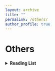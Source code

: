 ```yaml
---
layout: archive
title: ""
permalink: /others/
author_profile: true
---
```


<!-- {% if author.googlescholar %}
  You can also find my articles on <u><a href="{{author.googlescholar}}">my Google Scholar profile</a>.</u>
{% endif %}

{% include base_path %}

{% for post in site.publications reversed %}
  {% include archive-single.html %}
{% endfor %} -->

# Others

<details>
<summary> 
<b>Reading List</b>
</summary>
<ul>
  <!-- <p style="margin-left:20px;font-size:14px"> -->
  <details>
  <summary> 
  <b>Quantum Many-Body Physics and Quantum Field Theory</b>
  </summary>
  <ul>
  <li>Quantum Theory of Many-Particle Systems (Fetter/Walacka)</li>
  <li>Quantum Many-Particle Systems (Negele/Orland)</li>
  <li>Introduction to Many-Body Physics (Coleman)</li>
  <li>Methods of Quantum Field Theory in Statistical Physics (Abrikosov/Gorkov/Dzyaloshinski)</li>
  <li>Nonequilibrium Many-Body Theory of Quantum Systems - A Modern Introduction (Stefanucci/van Leeuwen)</li>
  <li>A Guide to Feynman Diagrams in the Many-Body Problem (Mattuck)</li>
  <li>Condensed Matter Field Theory (Altland/Simons)</li>
  <li>Quantum Field Theory of Non-Equilibium States (Rammer)</li>
  <li>Field Theory of Non-Equilibrium Systems (Kamenev)</li>
  </ul>
  </details>

  <details>
  <summary> 
  <b>Electronic Structure and Quantum Chemistry</b>
  </summary>
  <ul>
  <li>Interacting Electrons (Martin/Reining/Ceperley)</li>
  <li>Electronic Structure (Martin)</li>
  <li>Density Functional Theory: An Advanced Course (Engel/Dreizler)</li>
  <li>Time-Dependent Density-Functional Theory: Concepts and Applications (Ullrich)</li>
  <li>Modern Quantum Chemistry (Szabo/Ostlund)</li>
  <li>Molecular Electronic-Structure Theory (Helgaker/Jørgensen/Olsen)</li> 
  <li>Introduction to Relativistic Quantum Chemistry (Dyall/Fægri)</li>
  <li>Relativistic Quantum Chemistry: The Fundamental Theory of Molecular Science (Reiher/Wolf)</li>
  </ul>
  </details>

  <details>
  <summary> 
  <b>Open Quantum System</b>
  </summary>
  <ul>
  <li>The Theory of Open Quantum Systems (Petruccione/Breuer)</li>
  </ul>
  </details>

  <details>
  <summary> 
  <b>Quantum Physics</b>
  </summary>
  <ul>
  <li>Introduction to Quantum Mechanics (Griffith)</li>
  <li>Modern Quantum Mechanics (Sakurai/Napolitano)</li>
  <li>Principles of Quantum Mechanics (Shankar)</li>
  <li>Green's Functions in Quantum Physics (Economou)</li>
  </ul>
  </details>

  <details>
  <summary> 
  <b>Statistical Physics</b>
  </summary>
  <ul>
  <li>Statistical Mechanics (Pathria/Beale)</li>
  <li>Introduction to Modern Statistical Mechanics (Chandler)</li>
  <li>Statistical Mechanics: Theory and Molecular Simulation (Tuckerman)</li>
  <li>Nonequilibrium Statistical Mechanics (Zwanzig)</li>
  <li>Statistical Physics of Particles (Kardar)</li>
  <li>Statistical Physics of Fields (Kardar)</li>
  </ul>
  </details>

  <details>
  <summary> 
  <b>Electrodynamics</b>
  </summary>
  <ul>
  <li>Introduction to Electrodynamics (Griffith)</li>
  <li>Classical Electrodynamics (Jackson)</li>
  </ul>
  </details>

  <details>
  <summary> 
  <b>Classical Mechanics</b>
  </summary>
  <ul>
  <li>Mechanics (Landau/Lifshitz)</li>
  <li>Classical Mechanics (Goldstein/Poole/Safko)</li>
  <li>Mathematical Methods of Classical Mechanics (Arnold)</li>
  </ul>
  </details>

  <details>
  <summary> 
  <b>Mathematical Physics</b>
  </summary>
  <ul>
  <li>Mathematical Methods for Physics and Engineering: A Comprehensive Guide (Riley/Hobson/Bence)</li>
  <li>A Course in Modern Mathematical Physics: Groups, Hilbert Space and Differential Geometry (Szekeres)</li>
  <li>Mathematical Physics: A Modern Introduction to Its Foundations (Hassani)</li>
  </ul>
  </details>

  <details>
  <summary> 
  <b>Mathematics</b>
  </summary>
  <ul>
  <li>Mathematical Analysis (Zorich)</li>
  <li>Introduction to Algebra (Kostrikin)</li>
  <li>Linear Algebra Done Right (Axler)</li>
  <li>Complex Analysis (Ahlfors)</li>
  </ul>
  </details>
</ul>
</details>